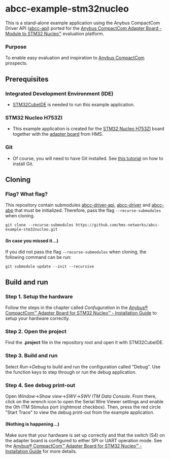 # abcc-example-stm32nucleo
This is a stand-alone example application using the Anybus CompactCom Driver API ([abcc-api](https://github.com/hms-networks/abcc-driver-api)) ported for the [Anybus CompactCom Adapter Board - Module to STM32 Nucleo™](https://www.hms-networks.com/p/024620-b-anybus-compactcom-adapter-board-module-to-stm32-nucleo) evaluation platform.
### Purpose
To enable easy evaluation and inspiration to [Anybus CompactCom](https://www.hms-networks.com/embedded-network-interfaces) prospects.

## Prerequisites
### Integrated Development Environment (IDE)
- [STM32CubeIDE](https://www.st.com/en/development-tools/stm32cubeide.html) is needed to run this example application.
### STM32 Nucleo H753ZI
- This example application is created for the [STM32 Nucleo H753ZI](https://www.st.com/en/evaluation-tools/nucleo-h753zi.html) board together with the [adapter board](https://www.hms-networks.com/p/024620-b-anybus-compactcom-adapter-board-module-to-stm32-nucleo) from HMS.
### Git
- Of course, you will need to have Git installed. See [this tutorial](https://github.com/git-guides/install-git) on how to install Git.

## Cloning
### Flag? What flag?
This repository contain submodules [abcc-driver-api](https://github.com/hms-networks/abcc-api), [abcc-driver](https://github.com/hms-networks/abcc-driver) and [abcc-abp](https://github.com/hms-networks/abcc-abp) that must be initialized. Therefore, pass the flag `--recurse-submodules` when cloning.

```
git clone --recurse-submodules https://github.com/hms-networks/abcc-example-stm32nucleo.git
```
#### (In case you missed it...)
If you did not pass the flag `--recurse-submodules` when cloning, the following command can be run:
```
git submodule update --init --recursive
```

## Build and run
### Step 1. Setup the hardware
Follow the steps in the chapter called *Confuguration* in the [Anybus® CompactCom™ Adapter Board for STM32 Nucleo™ - Installation Guide](https://hmsnetworks.blob.core.windows.net/nlw/docs/default-source/products/anybus/manuals-and-guides---manuals/hms-scm-1202-236.pdf?sfvrsn=90594caf_4) to setup your hardware correctly.
### Step 2. Open the project
Find the **.project** file in the repository root and open it with STM32CubeIDE.
### Step 3. Build and run
Select *Run*->*Debug* to build and run the configuration called "Debug". Use the function keys to step through or run the debug application.
### Step 4. See debug print-out
Open *Window*->*Show view*->*SWV*->*SWV ITM Data Console*. From there, click on the wrench icon to open the Serial Wire Viewer settings and enable the 0th ITM Stimulus port (rightmost checkbox). Then, press the red circle "Start Trace" to view the debug print-out from the example application.
#### (Nothing is happening...)
Make sure that your hardware is set up correctly and that the switch (S4) on the adapter board is configured to either SPI or UART operation mode. See the [Anybus® CompactCom™ Adapter Board for STM32 Nucleo™ - Installation Guide](https://hmsnetworks.blob.core.windows.net/nlw/docs/default-source/products/anybus/manuals-and-guides---manuals/hms-scm-1202-236.pdf?sfvrsn=90594caf_4) for more details.

